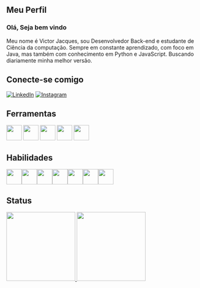 ## Meu Perfil

### Olá, Seja bem vindo
Meu nome é Victor Jacques, sou Desenvolvedor Back-end e estudante de Ciência da computação.
Sempre em constante aprendizado, com foco em Java, mas também com conhecimento em Python e JavaScript.
Buscando diariamente minha melhor versão.

## Conecte-se comigo
[![LinkedIn](https://img.shields.io/badge/LinkedIn-000?style=for-the-badge&logo=linkedin&logoColor=0E76A8)](https://www.linkedin.com/in/Victor-Jacques-/)
[![Instagram](https://img.shields.io/badge/Instagram-000?style=for-the-badge&logo=instagram)](https://www.instagram.com/jacques.victor19/)
## Ferramentas

<img src="https://cdn.jsdelivr.net/gh/devicons/devicon/icons/windows8/windows8-original.svg" width="40" height="40"/> <img src="https://cdn.jsdelivr.net/gh/devicons/devicon/icons/git/git-plain.svg" width="40" height="40"/> <img src="https://cdn.jsdelivr.net/gh/devicons/devicon/icons/vscode/vscode-original.svg" width="40" height="40"/>
<img src="https://cdn.jsdelivr.net/gh/devicons/devicon/icons/intellij/intellij-original.svg" width="40" height="40"/>
<img src="https://cdn.jsdelivr.net/gh/devicons/devicon/icons/github/github-original.svg" width="40" height="40"/>
          

## Habilidades
<img src="https://cdn.jsdelivr.net/gh/devicons/devicon/icons/java/java-original.svg" width="40" height="40"/><img src="https://cdn.jsdelivr.net/gh/devicons/devicon/icons/nodejs/nodejs-original.svg" width="40" height="40"/><img src="https://cdn.jsdelivr.net/gh/devicons/devicon/icons/javascript/javascript-plain.svg" width="40" height="40"/><img src="https://cdn.jsdelivr.net/gh/devicons/devicon/icons/python/python-original.svg" width="40" height="40"/><img src="https://cdn.jsdelivr.net/gh/devicons/devicon/icons/html5/html5-plain.svg" width="40" height="40"/><img src="https://cdn.jsdelivr.net/gh/devicons/devicon/icons/css3/css3-plain.svg" width="40" height="40"/><img src="https://cdn.jsdelivr.net/gh/devicons/devicon/icons/mysql/mysql-original.svg" width="40" height="40" />
          

## Status

<div>
<a href="https://github.com/Victor-Jacques">
<img height="180em" src="https://github-readme-stats.vercel.app/api/top-langs/?username=Victor-Jacques&layout=compact&langs_count=7&theme=dark"/>
<img height="180em" src="https://github-readme-stats.vercel.app/api?username=Victor-Jacques&show_icons=true&theme=dark&include_all_commits=true&count_private=true"/>
</div>
